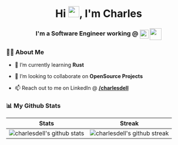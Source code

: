 <h1 align="center">Hi <img src="https://raw.githubusercontent.com/MartinHeinz/MartinHeinz/master/wave.gif" width="30px">, I'm Charles</h1>
<h3 align="center">
  I'm a Software Engineer working @ 
  <img align="center" width="24" src="https://cdn.cdnlogo.com/logos/g/35/google-icon.svg">
  <img align="center" width="32" src="https://cdn.cdnlogo.com/logos/g/50/google-stadia.svg">
</h3>

### 🙋‍♂️ About Me

<!-- - 🔭 I’m currently working on **[]()** -->

- 🌱 I’m currently learning **Rust**

- 👯 I’m looking to collaborate on **OpenSource Projects**

<!-- - 👨‍💻 All of my  Research papers are available at **[]()** -->

- 📫 Reach out to me on LinkedIn @ **[/charlesdell](https://www.linkedin.com/in/charlesdell/)**

<!-- - ⚡  **Actively seeking ...** -->

### 📊 My Github Stats

Stats | Streak
:-:|:-:
![charlesdell's github stats](https://github-readme-stats.vercel.app/api?username=charlesdell&show_icons=true&count_private=true&theme=tokyonight&hide_border=&stroke=0000&background=060A0CD0) | ![charlesdell's github streak](https://github-readme-streak-stats.herokuapp.com/?user=charlesdell&theme=tokyonight&hide_border=true&stroke=0000&background=060A0CD0)
